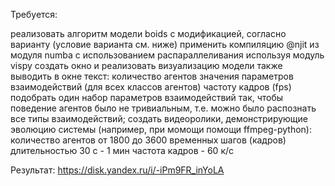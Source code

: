 Требуется:

реализовать алгоритм модели boids с модификацией, согласно варианту (условие варианта см. ниже)
применить компиляцию @njit из модуля numba с использованием распараллеливания
используя модуль vispy создать окно и реализовать визуализацию модели
также выводить в окне текст:
количество агентов
значения параметров взаимодействий (для всех классов агентов)
частоту кадров (fps)
подобрать один набор параметров взаимодействий так, чтобы поведение агентов было не тривиальным, т.е. можно было распознать все типы взаимодействий;
создать видеоролики, демонстрирующие эволюцию системы (например, при момощи помощи ffmpeg-python):
количество агентов 
от 1800 до 3600 временных шагов (кадров)
длительностью 30 с - 1 мин
частота кадров - 60 к/с

Результат: 
https://disk.yandex.ru/i/-iPm9FR_inYoLA

